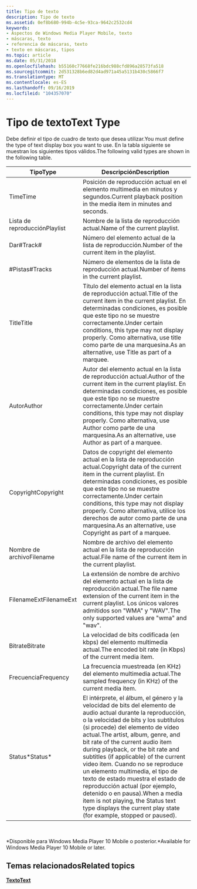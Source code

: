 ```yaml
---
title: Tipo de texto
description: Tipo de texto
ms.assetid: 0ef8b680-994b-4c5e-93ca-9642c2532cd4
keywords:
- Aspectos de Windows Media Player Mobile, texto
- máscaras, texto
- referencia de máscaras, texto
- texto en máscaras, tipos
ms.topic: article
ms.date: 05/31/2018
ms.openlocfilehash: b55160c77668fe216bdc988cfd896a28573fa518
ms.sourcegitcommit: 2d531328b6ed82d4ad971a45a5131b430c5866f7
ms.translationtype: MT
ms.contentlocale: es-ES
ms.lasthandoff: 09/16/2019
ms.locfileid: "104357070"
---
```

# <a name="text-type"></a><span data-ttu-id="ee228-107">Tipo de texto</span><span class="sxs-lookup"><span data-stu-id="ee228-107">Text Type</span></span>

<span data-ttu-id="ee228-108">Debe definir el tipo de cuadro de texto que desea utilizar.</span><span class="sxs-lookup"><span data-stu-id="ee228-108">You must define the type of text display box you want to use.</span></span> <span data-ttu-id="ee228-109">En la tabla siguiente se muestran los siguientes tipos válidos.</span><span class="sxs-lookup"><span data-stu-id="ee228-109">The following valid types are shown in the following table.</span></span>



| <span data-ttu-id="ee228-110">Tipo</span><span class="sxs-lookup"><span data-stu-id="ee228-110">Type</span></span>        | <span data-ttu-id="ee228-111">Descripción</span><span class="sxs-lookup"><span data-stu-id="ee228-111">Description</span></span>                                                                                                                                                                                                                                                                         |
|-------------|-------------------------------------------------------------------------------------------------------------------------------------------------------------------------------------------------------------------------------------------------------------------------------------|
| <span data-ttu-id="ee228-112">Time</span><span class="sxs-lookup"><span data-stu-id="ee228-112">Time</span></span>        | <span data-ttu-id="ee228-113">Posición de reproducción actual en el elemento multimedia en minutos y segundos.</span><span class="sxs-lookup"><span data-stu-id="ee228-113">Current playback position in the media item in minutes and seconds.</span></span>                                                                                                                                                                                                                 |
| <span data-ttu-id="ee228-114">Lista de reproducción</span><span class="sxs-lookup"><span data-stu-id="ee228-114">Playlist</span></span>    | <span data-ttu-id="ee228-115">Nombre de la lista de reproducción actual.</span><span class="sxs-lookup"><span data-stu-id="ee228-115">Name of the current playlist.</span></span>                                                                                                                                                                                                                                                       |
| <span data-ttu-id="ee228-116">Dar\#</span><span class="sxs-lookup"><span data-stu-id="ee228-116">Track\#</span></span>     | <span data-ttu-id="ee228-117">Número del elemento actual de la lista de reproducción.</span><span class="sxs-lookup"><span data-stu-id="ee228-117">Number of the current item in the playlist.</span></span>                                                                                                                                                                                                                                         |
| <span data-ttu-id="ee228-118">\#Pistas</span><span class="sxs-lookup"><span data-stu-id="ee228-118">\#Tracks</span></span>    | <span data-ttu-id="ee228-119">Número de elementos de la lista de reproducción actual.</span><span class="sxs-lookup"><span data-stu-id="ee228-119">Number of items in the current playlist.</span></span>                                                                                                                                                                                                                                            |
| <span data-ttu-id="ee228-120">Title</span><span class="sxs-lookup"><span data-stu-id="ee228-120">Title</span></span>       | <span data-ttu-id="ee228-121">Título del elemento actual en la lista de reproducción actual.</span><span class="sxs-lookup"><span data-stu-id="ee228-121">Title of the current item in the current playlist.</span></span> <span data-ttu-id="ee228-122">En determinadas condiciones, es posible que este tipo no se muestre correctamente.</span><span class="sxs-lookup"><span data-stu-id="ee228-122">Under certain conditions, this type may not display properly.</span></span> <span data-ttu-id="ee228-123">Como alternativa, use title como parte de una marquesina.</span><span class="sxs-lookup"><span data-stu-id="ee228-123">As an alternative, use Title as part of a marquee.</span></span>                                                                                                                 |
| <span data-ttu-id="ee228-124">Autor</span><span class="sxs-lookup"><span data-stu-id="ee228-124">Author</span></span>      | <span data-ttu-id="ee228-125">Autor del elemento actual en la lista de reproducción actual.</span><span class="sxs-lookup"><span data-stu-id="ee228-125">Author of the current item in the current playlist.</span></span> <span data-ttu-id="ee228-126">En determinadas condiciones, es posible que este tipo no se muestre correctamente.</span><span class="sxs-lookup"><span data-stu-id="ee228-126">Under certain conditions, this type may not display properly.</span></span> <span data-ttu-id="ee228-127">Como alternativa, use Author como parte de una marquesina.</span><span class="sxs-lookup"><span data-stu-id="ee228-127">As an alternative, use Author as part of a marquee.</span></span>                                                                                                               |
| <span data-ttu-id="ee228-128">Copyright</span><span class="sxs-lookup"><span data-stu-id="ee228-128">Copyright</span></span>   | <span data-ttu-id="ee228-129">Datos de copyright del elemento actual en la lista de reproducción actual.</span><span class="sxs-lookup"><span data-stu-id="ee228-129">Copyright data of the current item in the current playlist.</span></span> <span data-ttu-id="ee228-130">En determinadas condiciones, es posible que este tipo no se muestre correctamente.</span><span class="sxs-lookup"><span data-stu-id="ee228-130">Under certain conditions, this type may not display properly.</span></span> <span data-ttu-id="ee228-131">Como alternativa, utilice los derechos de autor como parte de una marquesina.</span><span class="sxs-lookup"><span data-stu-id="ee228-131">As an alternative, use Copyright as part of a marquee.</span></span>                                                                                                    |
| <span data-ttu-id="ee228-132">Nombre de archivo</span><span class="sxs-lookup"><span data-stu-id="ee228-132">Filename</span></span>    | <span data-ttu-id="ee228-133">Nombre de archivo del elemento actual en la lista de reproducción actual.</span><span class="sxs-lookup"><span data-stu-id="ee228-133">File name of the current item in the current playlist.</span></span>                                                                                                                                                                                                                              |
| <span data-ttu-id="ee228-134">FilenameExt</span><span class="sxs-lookup"><span data-stu-id="ee228-134">FilenameExt</span></span> | <span data-ttu-id="ee228-135">La extensión de nombre de archivo del elemento actual en la lista de reproducción actual.</span><span class="sxs-lookup"><span data-stu-id="ee228-135">The file name extension of the current item in the current playlist.</span></span> <span data-ttu-id="ee228-136">Los únicos valores admitidos son "WMA" y "WAV".</span><span class="sxs-lookup"><span data-stu-id="ee228-136">The only supported values are "wma" and "wav".</span></span>                                                                                                                                                                 |
| <span data-ttu-id="ee228-137">Bitrate</span><span class="sxs-lookup"><span data-stu-id="ee228-137">Bitrate</span></span>     | <span data-ttu-id="ee228-138">La velocidad de bits codificada (en kbps) del elemento multimedia actual.</span><span class="sxs-lookup"><span data-stu-id="ee228-138">The encoded bit rate (in Kbps) of the current media item.</span></span>                                                                                                                                                                                                                           |
| <span data-ttu-id="ee228-139">Frecuencia</span><span class="sxs-lookup"><span data-stu-id="ee228-139">Frequency</span></span>   | <span data-ttu-id="ee228-140">La frecuencia muestreada (en KHz) del elemento multimedia actual.</span><span class="sxs-lookup"><span data-stu-id="ee228-140">The sampled frequency (in KHz) of the current media item.</span></span>                                                                                                                                                                                                                           |
| <span data-ttu-id="ee228-141">Status\*</span><span class="sxs-lookup"><span data-stu-id="ee228-141">Status\*</span></span>    | <span data-ttu-id="ee228-142">El intérprete, el álbum, el género y la velocidad de bits del elemento de audio actual durante la reproducción, o la velocidad de bits y los subtítulos (si procede) del elemento de vídeo actual.</span><span class="sxs-lookup"><span data-stu-id="ee228-142">The artist, album, genre, and bit rate of the current audio item during playback, or the bit rate and subtitles (if applicable) of the current video item.</span></span> <span data-ttu-id="ee228-143">Cuando no se reproduce un elemento multimedia, el tipo de texto de estado muestra el estado de reproducción actual (por ejemplo, detenido o en pausa).</span><span class="sxs-lookup"><span data-stu-id="ee228-143">When a media item is not playing, the Status text type displays the current play state (for example, stopped or paused).</span></span> |



 

<span data-ttu-id="ee228-144">\*Disponible para Windows Media Player 10 Mobile o posterior.</span><span class="sxs-lookup"><span data-stu-id="ee228-144">\*Available for Windows Media Player 10 Mobile or later.</span></span>

## <a name="related-topics"></a><span data-ttu-id="ee228-145">Temas relacionados</span><span class="sxs-lookup"><span data-stu-id="ee228-145">Related topics</span></span>

<dl> <dt>

[<span data-ttu-id="ee228-146">**Texto**</span><span class="sxs-lookup"><span data-stu-id="ee228-146">**Text**</span></span>](text.md)
</dt> </dl>

 

 




